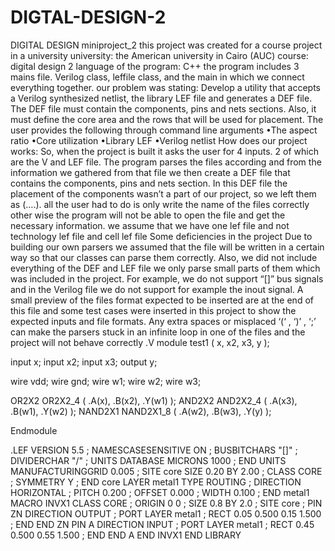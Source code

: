 # DIGTAL-DESIGN-2
DIGITAL DESIGN miniproject_2
this project was created for a course project in a university 
university: the American university in Cairo (AUC)
course: digital design 2
language of the program: C++
the program includes 3 mains file. Verilog class, leffile class, and the main in which we connect everything together.
our problem was stating: Develop a utility that accepts a Verilog synthesized netlist, the library LEF file and generates a DEF file. The DEF file must contain the components, pins and nets sections. Also, it must define the core area and the rows that will be used for placement. The user provides the following through command line arguments
•The aspect ratio
•Core utilization
•Library LEF
•Verilog netlist
How does our project works:
So, when the project is built it asks the user for 4 inputs. 2 of which are the V and LEF file. 
The program parses the files according and from the information we gathered from that file we then create a DEF file that contains the components, pins and nets section. In this DEF file the placement of the components wasn’t a part of our project, so we left them as (….). all the user had to do is only write the name of the files correctly other wise the program will not be able to open the file and get the necessary information.
we assume that we have one lef file and not technology lef file and cell lef file
Some deficiencies in the project 
Due to building our own parsers we assumed that the file will be written in a certain way so that our classes can parse them correctly. Also, we did not include everything of the DEF and LEF file we only parse small parts of them which was included in the project. For example, we do not support “[]” bus signals and in the Verilog file we do not support for example the inout signal.
A small preview of the files format expected to be inserted are at the end of this file and some test cases were inserted in this project to show the expected inputs and file formats.
Any extra spaces or misplaced ‘(‘ , ‘)’ , ‘;’ can make the parsers stuck in an infinite loop in one of the files and the project will not behave correctly 
.V
module test1 (
x,
x2,
x3,
y
);

input x;
input x2;
input x3;
output y;


wire vdd;
wire gnd;
wire w1;
wire w2;
wire w3;


OR2X2 OR2X2_4 ( .A(x), .B(x2), .Y(w1) );
AND2X2 AND2X2_4 ( .A(x3), .B(w1), .Y(w2) );
NAND2X1 NAND2X1_8 ( .A(w2), .B(w3), .Y(y) );

Endmodule

.LEF
VERSION 5.5 ;
NAMESCASESENSITIVE ON ;
BUSBITCHARS "[]" ;
DIVIDERCHAR "/" ;
UNITS 
DATABASE MICRONS 1000 ;
END UNITS
MANUFACTURINGGRID 0.005 ;
SITE core
SIZE 0.20 BY 2.00 ;
CLASS CORE ;
SYMMETRY Y ;
END core
LAYER metal1
TYPE ROUTING ;
DIRECTION HORIZONTAL ;
PITCH 0.200 ;
OFFSET 0.000 ;
WIDTH 0.100 ;
END metal1
MACRO INVX1
CLASS CORE ;
ORIGIN 0 0 ;
SIZE 0.8 BY 2.0 ;
SITE core ;
PIN ZN DIRECTION OUTPUT ;
PORT
LAYER metal1 ;
RECT 0.05 0.500 0.15 1.500 ;
END
END ZN
PIN A DIRECTION INPUT ;
PORT
LAYER metal1 ;
RECT 0.45 0.500 0.55 1.500 ;
END
END A
END INVX1
END LIBRARY



